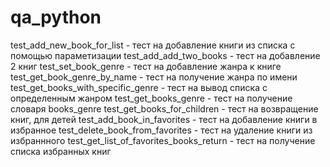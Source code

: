 # qa_python

test_add_new_book_for_list - тест на добавление книги из списка с помощью параметизации 
test_add_add_two_books - тест на добавление 2 книг
test_set_book_genre - тест на добавление жанра к книге
test_get_book_genre_by_name - тест на получение жанра по имени
test_get_books_with_specific_genre - тест на вывод списка с определенным жанром
test_get_books_genre - тест на получение словаря books_genre
test_get_books_for_children - тест на возвращение книг, для детей
test_add_book_in_favorites - тест на добавление книги в избранное
test_delete_book_from_favorites - тест на удаление книги из избраннного
test_get_list_of_favorites_books_return - тест на получение списка избранных книг
